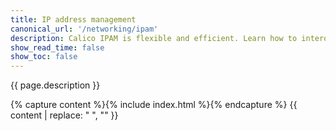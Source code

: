 ```yaml
---
title: IP address management
canonical_url: '/networking/ipam'
description: Calico IPAM is flexible and efficient. Learn how to interoperate with legacy firewalls using IP address ranges, advertise Kubernetes service IPs, and more.
show_read_time: false
show_toc: false
---
```


{{ page.description }}

{% capture content %}{% include index.html %}{% endcapture %}
{{ content | replace: "    ", "" }}
